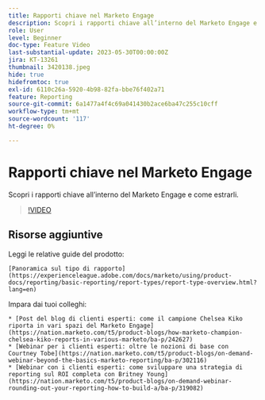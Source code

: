 ```yaml
---
title: Rapporti chiave nel Marketo Engage
description: Scopri i rapporti chiave all’interno del Marketo Engage e come estrarli.
role: User
level: Beginner
doc-type: Feature Video
last-substantial-update: 2023-05-30T00:00:00Z
jira: KT-13261
thumbnail: 3420138.jpeg
hide: true
hidefromtoc: true
exl-id: 6110c26a-5920-4b98-82fa-bbe76f402a71
feature: Reporting
source-git-commit: 6a1477a4f4c69a041430b2ace6ba47c255c10cff
workflow-type: tm+mt
source-wordcount: '117'
ht-degree: 0%

---
```


# Rapporti chiave nel Marketo Engage

Scopri i rapporti chiave all’interno del Marketo Engage e come estrarli.

>[!VIDEO](https://video.tv.adobe.com/v/3420138/?learn=on)

## Risorse aggiuntive

Leggi le relative guide del prodotto:

    [Panoramica sul tipo di rapporto](https://experienceleague.adobe.com/docs/marketo/using/product-docs/reporting/basic-reporting/report-types/report-type-overview.html?lang=en)

Impara dai tuoi colleghi:

    * [Post del blog di clienti esperti: come il campione Chelsea Kiko riporta in vari spazi del Marketo Engage](https://nation.marketo.com/t5/product-blogs/how-marketo-champion-chelsea-kiko-reports-in-various-marketo/ba-p/242627)
    * [Webinar per i clienti esperti: oltre le nozioni di base con Courtney Tobe](https://nation.marketo.com/t5/product-blogs/on-demand-webinar-beyond-the-basics-marketo-reporting/ba-p/302116)
    * [Webinar con i clienti esperti: come sviluppare una strategia di reporting sul ROI completa con Britney Young](https://nation.marketo.com/t5/product-blogs/on-demand-webinar-rounding-out-your-reporting-how-to-build-a/ba-p/319082)
